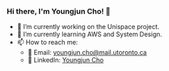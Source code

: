 ### Hi there, I'm Youngjun Cho! 👋

<!--
**youngjuncho729/youngjuncho729** is a ✨ _special_ ✨ repository because its `README.md` (this file) appears on your GitHub profile.

Here are some ideas to get you started:

- 🔭 I’m currently working on ...
- 🌱 I’m currently learning ...
- 👯 I’m looking to collaborate on ...
- 🤔 I’m looking for help with ...
- 💬 Ask me about ...
- 📫 How to reach me: ...
- 😄 Pronouns: ...
- ⚡ Fun fact: ...
-->


- 🔭 I’m currently working on the Unispace project.  
- 🌱 I’m currently learning AWS and System Design.  
- 📫 How to reach me:  
  - 📧 Email: [youngjun.cho@mail.utoronto.ca](mailto:youngjun.cho@mail.utoronto.ca)  
  - 💼 LinkedIn: [Youngjun Cho](https://www.linkedin.com/in/youngjun-cho-4716a7195/)
    
<!--
![Youngjun's GitHub stats](https://github-readme-stats.vercel.app/api?username=youngjuncho729&show_icons=true&theme=radical)
-->
